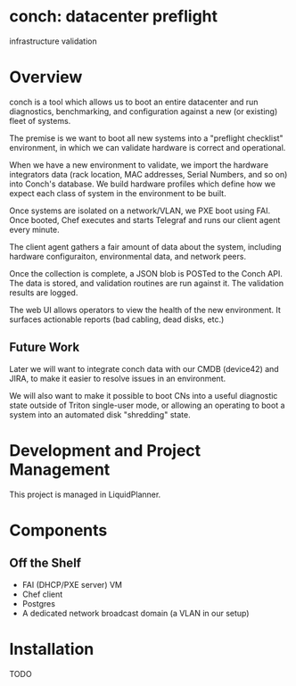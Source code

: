 # conch: datacenter preflight

infrastructure validation

# Overview

conch is a tool which allows us to boot an entire datacenter and run diagnostics, benchmarking, and configuration against a new (or existing) fleet of systems.

The premise is we want to boot all new systems into a "preflight checklist" environment, in which we can validate hardware is correct and operational.

When we have a new environment to validate, we import the hardware integrators data (rack location, MAC addresses, Serial Numbers, and so on) into Conch's database. We build hardware profiles which define how we expect each class of system in the environment to be built.

Once systems are isolated on a network/VLAN, we PXE boot using FAI. Once booted, Chef executes and starts Telegraf and runs our client agent every minute.

The client agent gathers a fair amount of data about the system, including hardware configuraiton, environmental data, and network peers.

Once the collection is complete, a JSON blob is POSTed to the Conch API. The data is stored, and validation routines are run against it. The validation results are logged.

The web UI allows operators to view the health of the new environment. It surfaces actionable reports (bad cabling, dead disks, etc.)

## Future Work

Later we will want to integrate conch data with our CMDB (device42) and JIRA, to make it easier to resolve issues in an environment.

We will also want to make it possible to boot CNs into a useful diagnostic state outside of Triton single-user mode, or allowing an operating to boot a system into an automated disk "shredding" state.

# Development and Project Management

This project is managed in LiquidPlanner.

# Components

## Off the Shelf

* FAI (DHCP/PXE server) VM
* Chef client
* Postgres
* A dedicated network broadcast domain (a VLAN in our setup)

# Installation

TODO
